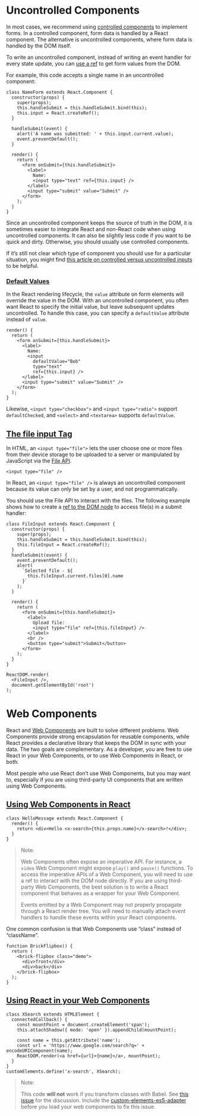 # Uncontrolled Components

In most cases, we recommend using  [controlled components](https://reactjs.org/docs/forms.html#controlled-components)  to implement forms. In a controlled component, form data is handled by a React component. The alternative is uncontrolled components, where form data is handled by the DOM itself.

To write an uncontrolled component, instead of writing an event handler for every state update, you can  [use a ref](https://reactjs.org/docs/refs-and-the-dom.html)  to get form values from the DOM.

For example, this code accepts a single name in an uncontrolled component:

```
class NameForm extends React.Component {
  constructor(props) {
    super(props);
    this.handleSubmit = this.handleSubmit.bind(this);
    this.input = React.createRef();
  }

  handleSubmit(event) {
    alert('A name was submitted: ' + this.input.current.value);
    event.preventDefault();
  }

  render() {
    return (
      <form onSubmit={this.handleSubmit}>
        <label>
          Name:
          <input type="text" ref={this.input} />
        </label>
        <input type="submit" value="Submit" />
      </form>
    );
  }
}
```



Since an uncontrolled component keeps the source of truth in the DOM, it is sometimes easier to integrate React and non-React code when using uncontrolled components. It can also be slightly less code if you want to be quick and dirty. Otherwise, you should usually use controlled components.

If it’s still not clear which type of component you should use for a particular situation, you might find  [this article on controlled versus uncontrolled inputs](https://goshakkk.name/controlled-vs-uncontrolled-inputs-react/)  to be helpful.

### [Default Values](https://reactjs.org/docs/uncontrolled-components.html#default-values)

In the React rendering lifecycle, the  `value`  attribute on form elements will override the value in the DOM. With an uncontrolled component, you often want React to specify the initial value, but leave subsequent updates uncontrolled. To handle this case, you can specify a  `defaultValue`  attribute instead of  `value`.

```
render() {
  return (
    <form onSubmit={this.handleSubmit}>
      <label>
        Name:
        <input
          defaultValue="Bob"
          type="text"
          ref={this.input} />
      </label>
      <input type="submit" value="Submit" />
    </form>
  );
}
```

Likewise,  `<input type="checkbox">`  and  `<input type="radio">`  support  `defaultChecked`, and  `<select>`  and  `<textarea>`  supports  `defaultValue`.

## [The file input Tag](https://reactjs.org/docs/uncontrolled-components.html#the-file-input-tag)

In HTML, an  `<input type="file">`  lets the user choose one or more files from their device storage to be uploaded to a server or manipulated by JavaScript via the  [File API](https://developer.mozilla.org/en-US/docs/Web/API/File/Using_files_from_web_applications).

```
<input type="file" />
```

In React, an  `<input type="file" />`  is always an uncontrolled component because its value can only be set by a user, and not programmatically.

You should use the File API to interact with the files. The following example shows how to create a  [ref to the DOM node](https://reactjs.org/docs/refs-and-the-dom.html)  to access file(s) in a submit handler:

```
class FileInput extends React.Component {
  constructor(props) {
    super(props);
    this.handleSubmit = this.handleSubmit.bind(this);
    this.fileInput = React.createRef();
  }
  handleSubmit(event) {
    event.preventDefault();
    alert(
      `Selected file - ${
        this.fileInput.current.files[0].name
      }`
    );
  }

  render() {
    return (
      <form onSubmit={this.handleSubmit}>
        <label>
          Upload file:
          <input type="file" ref={this.fileInput} />
        </label>
        <br />
        <button type="submit">Submit</button>
      </form>
    );
  }
}

ReactDOM.render(
  <FileInput />,
  document.getElementById('root')
);
```


# Web Components

React and  [Web Components](https://developer.mozilla.org/en-US/docs/Web/Web_Components)  are built to solve different problems. Web Components provide strong encapsulation for reusable components, while React provides a declarative library that keeps the DOM in sync with your data. The two goals are complementary. As a developer, you are free to use React in your Web Components, or to use Web Components in React, or both.

Most people who use React don’t use Web Components, but you may want to, especially if you are using third-party UI components that are written using Web Components.

## [Using Web Components in React](https://reactjs.org/docs/web-components.html#using-web-components-in-react)

```
class HelloMessage extends React.Component {
  render() {
    return <div>Hello <x-search>{this.props.name}</x-search>!</div>;
  }
}
```

> Note:
> 
> Web Components often expose an imperative API. For instance, a  `video`  Web Component might expose  `play()`  and  `pause()`  functions. To access the imperative APIs of a Web Component, you will need to use a ref to interact with the DOM node directly. If you are using third-party Web Components, the best solution is to write a React component that behaves as a wrapper for your Web Component.
> 
> Events emitted by a Web Component may not properly propagate through a React render tree. You will need to manually attach event handlers to handle these events within your React components.

One common confusion is that Web Components use “class” instead of “className”.

```
function BrickFlipbox() {
  return (
    <brick-flipbox class="demo">
      <div>front</div>
      <div>back</div>
    </brick-flipbox>
  );
}
```

## [Using React in your Web Components](https://reactjs.org/docs/web-components.html#using-react-in-your-web-components)

```
class XSearch extends HTMLElement {
  connectedCallback() {
    const mountPoint = document.createElement('span');
    this.attachShadow({ mode: 'open' }).appendChild(mountPoint);

    const name = this.getAttribute('name');
    const url = 'https://www.google.com/search?q=' + encodeURIComponent(name);
    ReactDOM.render(<a href={url}>{name}</a>, mountPoint);
  }
}
customElements.define('x-search', XSearch);
```

> Note:
> 
> This code  **will not**  work if you transform classes with Babel. See  [this issue](https://github.com/w3c/webcomponents/issues/587)  for the discussion. Include the  [custom-elements-es5-adapter](https://github.com/webcomponents/polyfills/tree/master/packages/webcomponentsjs#custom-elements-es5-adapterjs)  before you load your web components to fix this issue.